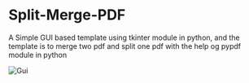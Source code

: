 # Split-Merge-PDF

A Simple GUI based template using tkinter module in python, and the template is to merge two pdf and split one pdf with the help og pypdf module in python

![Gui](https://github.com/prajapatikeval/Split-Merge-PDF/assets/116016188/7f46ea16-f891-4fae-9c15-6bb0724117f1)

